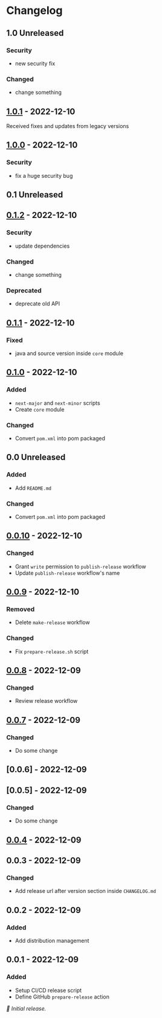 # Changelog         

## 1.0 Unreleased
### Security
- new security fix
### Changed
- change something

## [1.0.1] - 2022-12-10
Received fixes and updates from legacy versions

## [1.0.0] - 2022-12-10
### Security
- fix a huge security bug

## 0.1 Unreleased

## [0.1.2] - 2022-12-10
### Security
- update dependencies
### Changed
- change something
### Deprecated
- deprecate old API

## [0.1.1] - 2022-12-10
### Fixed
- java and source version inside `core` module

## [0.1.0] - 2022-12-10
### Added
- `next-major` and `next-minor` scripts
- Create `core` module
### Changed
- Convert `pom.xml` into pom packaged

## 0.0 Unreleased
### Added
- Add `README.md`
### Changed
- Convert `pom.xml` into pom packaged

## [0.0.10] - 2022-12-10
### Changed
- Grant `write` permission to `publish-release` workflow
- Update `publish-release` workflow's name

## [0.0.9] - 2022-12-10
### Removed
- Delete `make-release` workflow

### Changed
- Fix `prepare-release.sh` script

## [0.0.8] - 2022-12-09
### Changed
- Review release workflow

## [0.0.7] - 2022-12-09

### Changed
- Do some change

## [0.0.6] - 2022-12-09

## [0.0.5] - 2022-12-09
### Changed
- Do some change

## [0.0.4] - 2022-12-09

## 0.0.3 - 2022-12-09
### Changed
- Add release url after version section inside `CHANGELOG.md`

## 0.0.2 - 2022-12-09
### Added
- Add distribution management

## 0.0.1 - 2022-12-09

### Added
- Setup CI/CD release script
- Define GitHub `prepare-release` action

_:seedling: Initial release._

[0.0.4]: https://github.com/alessandro-modolo/releases/tag/v0.0.4
[0.0.4]: https://github.com/alessandro-modolo/releases/tag/v0.0.5
[0.0.7]: https://github.com/alessandro-modolo/releases/tag/v0.0.7
[0.0.8]: https://github.com/alessandro-modolo/releases/tag/v0.0.8
[0.0.9]: https://github.com/alessandro-modolo/releases/tag/v0.0.9
[0.0.10]: https://github.com/alessandro-modolo/releases/tag/v0.0.10
[0.1.0]: https://github.com/alessandro-modolo/releases/tag/v0.1.0
[0.1.1]: https://github.com/alessandro-modolo/releases/tag/v0.1.1
[0.1.2]: https://github.com/alessandro-modolo/releases/tag/v0.1.2
[1.0.0]: https://github.com/alessandro-modolo/releases/tag/v1.0.0
[1.0.1]: https://github.com/alessandro-modolo/releases/tag/v1.0.1

